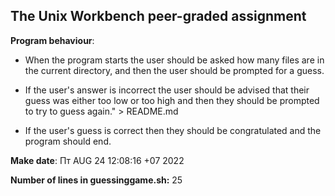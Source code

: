 ## The Unix Workbench peer-graded assignment

**Program behaviour**:

- When the program starts the user should be asked how many files are in the current directory, and then the user should be prompted for a guess.

- If the user's answer is incorrect the user should be advised that their guess was either too low or too high and then they should be prompted to try to guess again." > README.md

- If the user's guess is correct then they should be congratulated and the program should end.
 
**Make date**: Пт AUG 24 12:08:16 +07 2022

**Number of lines in guessinggame.sh:** 25